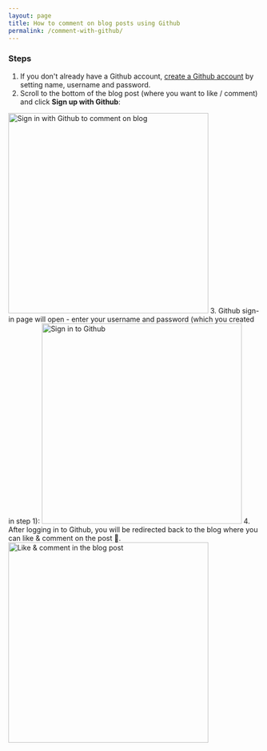```yaml
---
layout: page
title: How to comment on blog posts using Github
permalink: /comment-with-github/
---
```


<!-- Sign in to Giscus (via Github) for commenting on blog posts -->

### Steps

1. If you don't already have a Github account, [create a Github account](https://docs.github.com/en/get-started/start-your-journey/creating-an-account-on-github#signing-up-for-a-new-personal-account) by setting name, username and password.
2. Scroll to the bottom of the blog post (where you want to like / comment) and click **Sign up with Github**:
<img src="{{ site.baseurl }}/images/giscus-sign-in-with-github.png" alt="Sign in with Github to comment on blog" style="width: 400px;"/>
3. Github sign-in page will open - enter your username and password (which you created in step 1):
<img src="{{ site.baseurl }}/images/github-sign-in.png" alt="Sign in to Github" style="width: 400px;"/>
4. After logging in to Github, you will be redirected back to the blog where you can like & comment on the post 🙂.
<img src="{{ site.baseurl }}/images/blog-like-comment.png" alt="Like & comment in the blog post" style="width: 400px;"/>
